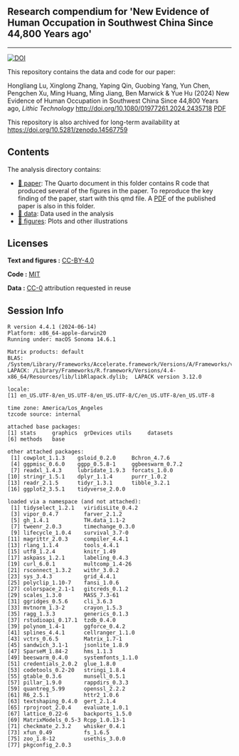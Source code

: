 ## Research compendium for 'New Evidence of Human Occupation in Southwest China Since 44,800 Years ago'

---

[![DOI](https://zenodo.org/badge/DOI/10.5281/zenodo.14567759.svg)](https://doi.org/10.5281/zenodo.14567759)

This repository contains the data and code for our paper:

Hongliang Lu, Xinglong Zhang, Yaping Qin, Guobing Yang, Yun Chen, Pengchen Xu, Ming Huang, Ming Jiang, Ben Marwick & Yue Hu (2024) New Evidence of Human Occupation in Southwest China Since 44,800 Years ago, *Lithic Technology* <http://doi.org/10.1080/01977261.2024.2435718> [PDF](/paper/Hongliang-el-al-2024-Zhaoguodong.pdf)

This repository is also archived for long-term availability at https://doi.org/10.5281/zenodo.14567759 

## Contents

The analysis directory contains:

-   [:file_folder: paper](/paper): The Quarto document in this folder contains R code that produced several of the figures in the paper. To reproduce the key finding of the paper, start with this qmd file. A [PDF](/paper/Hongliang-el-al-2024-Zhaoguodong.pdf) of the published paper is also in this folder.
-   [:file_folder: data](/data): Data used in the analysis
-   [:file_folder: figures](/analysis/figures): Plots and other illustrations

## Licenses

**Text and figures :** [CC-BY-4.0](http://creativecommons.org/licenses/by/4.0/)

**Code :** [MIT](/License.md)

**Data :** [CC-0](http://creativecommons.org/publicdomain/zero/1.0/) attribution requested in reuse

## Session Info

```         
R version 4.4.1 (2024-06-14)
Platform: x86_64-apple-darwin20
Running under: macOS Sonoma 14.6.1

Matrix products: default
BLAS:   /System/Library/Frameworks/Accelerate.framework/Versions/A/Frameworks/vecLib.framework/Versions/A/libBLAS.dylib 
LAPACK: /Library/Frameworks/R.framework/Versions/4.4-x86_64/Resources/lib/libRlapack.dylib;  LAPACK version 3.12.0

locale:
[1] en_US.UTF-8/en_US.UTF-8/en_US.UTF-8/C/en_US.UTF-8/en_US.UTF-8

time zone: America/Los_Angeles
tzcode source: internal

attached base packages:
[1] stats     graphics  grDevices utils     datasets 
[6] methods   base     

other attached packages:
 [1] cowplot_1.1.3    gsloid_0.2.0     Bchron_4.7.6    
 [4] ggpmisc_0.6.0    ggpp_0.5.8-1     ggbeeswarm_0.7.2
 [7] readxl_1.4.3     lubridate_1.9.3  forcats_1.0.0   
[10] stringr_1.5.1    dplyr_1.1.4      purrr_1.0.2     
[13] readr_2.1.5      tidyr_1.3.1      tibble_3.2.1    
[16] ggplot2_3.5.1    tidyverse_2.0.0 

loaded via a namespace (and not attached):
 [1] tidyselect_1.2.1   viridisLite_0.4.2 
 [3] vipor_0.4.7        farver_2.1.2      
 [5] gh_1.4.1           TH.data_1.1-2     
 [7] tweenr_2.0.3       timechange_0.3.0  
 [9] lifecycle_1.0.4    survival_3.7-0    
[11] magrittr_2.0.3     compiler_4.4.1    
[13] rlang_1.1.4        tools_4.4.1       
[15] utf8_1.2.4         knitr_1.49        
[17] askpass_1.2.1      labeling_0.4.3    
[19] curl_6.0.1         multcomp_1.4-26   
[21] rsconnect_1.3.2    withr_3.0.2       
[23] sys_3.4.3          grid_4.4.1        
[25] polyclip_1.10-7    fansi_1.0.6       
[27] colorspace_2.1-1   gitcreds_0.1.2    
[29] scales_1.3.0       MASS_7.3-61       
[31] ggridges_0.5.6     cli_3.6.3         
[33] mvtnorm_1.3-2      crayon_1.5.3      
[35] ragg_1.3.3         generics_0.1.3    
[37] rstudioapi_0.17.1  tzdb_0.4.0        
[39] polynom_1.4-1      ggforce_0.4.2     
[41] splines_4.4.1      cellranger_1.1.0  
[43] vctrs_0.6.5        Matrix_1.7-1      
[45] sandwich_3.1-1     jsonlite_1.8.9    
[47] SparseM_1.84-2     hms_1.1.3         
[49] beeswarm_0.4.0     systemfonts_1.1.0 
[51] credentials_2.0.2  glue_1.8.0        
[53] codetools_0.2-20   stringi_1.8.4     
[55] gtable_0.3.6       munsell_0.5.1     
[57] pillar_1.9.0       rappdirs_0.3.3    
[59] quantreg_5.99      openssl_2.2.2     
[61] R6_2.5.1           httr2_1.0.6       
[63] textshaping_0.4.0  gert_2.1.4        
[65] rprojroot_2.0.4    evaluate_1.0.1    
[67] lattice_0.22-6     backports_1.5.0   
[69] MatrixModels_0.5-3 Rcpp_1.0.13-1     
[71] checkmate_2.3.2    whisker_0.4.1     
[73] xfun_0.49          fs_1.6.5          
[75] zoo_1.8-12         usethis_3.0.0     
[77] pkgconfig_2.0.3   
```
